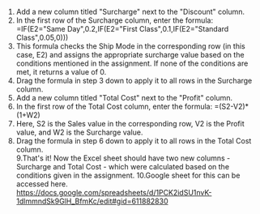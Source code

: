 1. Add a new column titled "Surcharge" next to the "Discount" column.
2. In the first row of the Surcharge column, enter the formula:
=IF(E2="Same Day",0.2,IF(E2="First Class",0.1,IF(E2="Standard Class",0.05,0)))
3. This formula checks the Ship Mode in the corresponding row (in this case, E2) and assigns the appropriate surcharge value based on the conditions mentioned in the assignment. If none of the conditions are met, it returns a value of 0.
4. Drag the formula in step 3 down to apply it to all rows in the Surcharge column.
5. Add a new column titled "Total Cost" next to the "Profit" column.
6. In the first row of the Total Cost column, enter the formula:
=(S2-V2)*(1+W2)
7. Here, S2 is the Sales value in the corresponding row, V2 is the Profit value, and W2 is the Surcharge value.
8. Drag the formula in step 6 down to apply it to all rows in the Total Cost column.  
9.That's it! Now the Excel sheet should have two new columns - Surcharge and Total Cost - which were calculated based on the conditions given in the assignment.
10.Google sheet for this can be accessed here.
https://docs.google.com/spreadsheets/d/1PCK2idSU1nvK-1dlmmndSk9GlH_BfmKc/edit#gid=611882830
